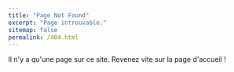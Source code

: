 ```yaml
---
title: "Page Not Found"
excerpt: "Page introuvable."
sitemap: false
permalink: /404.html
---
```


Il n'y a qu'une page sur ce site. Revenez vite sur la page d'accueil !
